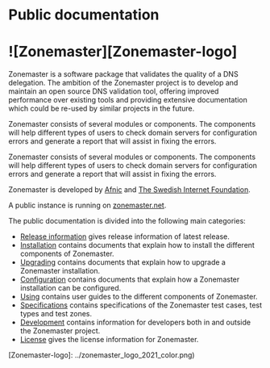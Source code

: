 <!-- This document replaces public/README.md on doc.zonemaster.net  -->

# Public documentation

# ![Zonemaster][Zonemaster-logo]

<!-- The text below has been taken from the Introduction section in main README and
should be kept in sync with the source. -->

Zonemaster is a software package that validates the quality of a DNS delegation.
The ambition of the Zonemaster project is to develop and maintain an open source
DNS validation tool, offering improved performance over existing tools and providing
extensive documentation which could be re-used by similar projects in the future.

Zonemaster consists of several modules or components. The components will help
different types of users to check domain servers for configuration errors and
generate a report that will assist in fixing the errors.

Zonemaster consists of several modules or components. The components will help
different types of users to check domain servers for configuration errors and
generate a report that will assist in fixing the errors.

Zonemaster is developed by [Afnic] and [The Swedish Internet Foundation].

A public instance is running on [zonemaster.net].

<!-- The text below has been copied from public/README.md and should be kept in
sync with the source -->

The public documentation is divided into the following main categories:

* [Release information](RELEASE.md) gives release information of latest release.
* [Installation](installation/README.md) contains documents that explain how to
  install the different components of Zonemaster.
* [Upgrading](upgrading/README.md) contains documents that explain how to upgrade
  a Zonemaster installation.
* [Configuration](configuration/README.md) contains documents that explain how a
  Zonemaster installation can be configured.
* [Using](using/README.md) contains user guides to the different components of
  Zonemaster.
* [Specifications](specifications/README.md) contains specifications of the
  Zonemaster test cases, test types and test zones.
* [Development](development/README.md) contains information for developers both
  in and outside the Zonemaster project.
* [License](LICENSE.md) gives the license information for Zonemaster.


[AFNIC]:                                            https://www.afnic.fr/en/
[The Swedish Internet Foundation]:                  https://internetstiftelsen.se/en/
[Zonemaster.net]:                                   https://zonemaster.net

<!-- Location on doc.zonemaster.net: --> 
[Zonemaster-logo]:                                  ../zonemaster_logo_2021_color.png)
